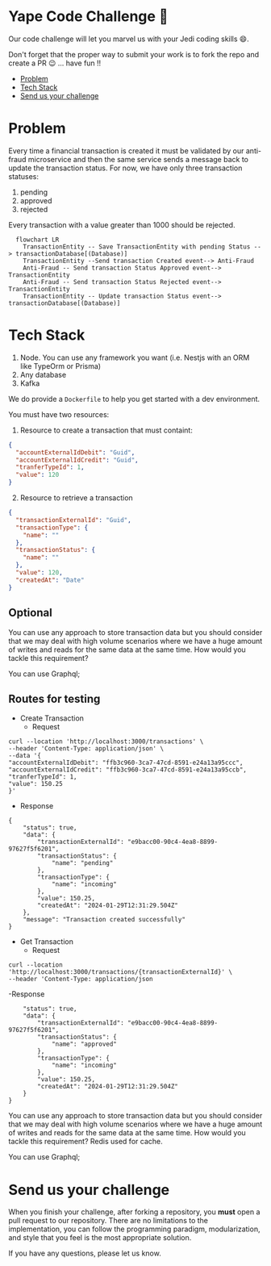 # Yape Code Challenge :rocket:

Our code challenge will let you marvel us with your Jedi coding skills :smile:.

Don't forget that the proper way to submit your work is to fork the repo and create a PR :wink: ... have fun !!

- [Problem](#problem)
- [Tech Stack](#tech_stack)
- [Send us your challenge](#send_us_your_challenge)

# Problem

Every time a financial transaction is created it must be validated by our anti-fraud microservice and then the same
service sends a message back to update the transaction status.
For now, we have only three transaction statuses:

<ol>
  <li>pending</li>
  <li>approved</li>
  <li>rejected</li>  
</ol>

Every transaction with a value greater than 1000 should be rejected.

```mermaid
  flowchart LR
    TransactionEntity -- Save TransactionEntity with pending Status --> transactionDatabase[(Database)]
    TransactionEntity --Send transaction Created event--> Anti-Fraud
    Anti-Fraud -- Send transaction Status Approved event--> TransactionEntity
    Anti-Fraud -- Send transaction Status Rejected event--> TransactionEntity
    TransactionEntity -- Update transaction Status event--> transactionDatabase[(Database)]
```

# Tech Stack

<ol>
  <li>Node. You can use any framework you want (i.e. Nestjs with an ORM like TypeOrm or Prisma) </li>
  <li>Any database</li>
  <li>Kafka</li>    
</ol>

We do provide a `Dockerfile` to help you get started with a dev environment.

You must have two resources:

1. Resource to create a transaction that must containt:

```json
{
  "accountExternalIdDebit": "Guid",
  "accountExternalIdCredit": "Guid",
  "tranferTypeId": 1,
  "value": 120
}
```

2. Resource to retrieve a transaction

```json
{
  "transactionExternalId": "Guid",
  "transactionType": {
    "name": ""
  },
  "transactionStatus": {
    "name": ""
  },
  "value": 120,
  "createdAt": "Date"
}
```

## Optional

You can use any approach to store transaction data but you should consider that we may deal with high volume scenarios
where we have a huge amount of writes and reads for the same data at the same time. How would you tackle this
requirement?

You can use Graphql;

## Routes for testing

- Create Transaction
    - Request

```
curl --location 'http://localhost:3000/transactions' \
--header 'Content-Type: application/json' \
--data '{
"accountExternalIdDebit": "ffb3c960-3ca7-47cd-8591-e24a13a95ccc",
"accountExternalIdCredit": "ffb3c960-3ca7-47cd-8591-e24a13a95ccb",
"tranferTypeId": 1,
"value": 150.25
}'
```

- Response

```
{
    "status": true,
    "data": {
        "transactionExternalId": "e9bacc00-90c4-4ea8-8899-97627f5f6201",
        "transactionStatus": {
            "name": "pending"
        },
        "transactionType": {
            "name": "incoming"
        },
        "value": 150.25,
        "createdAt": "2024-01-29T12:31:29.504Z"
    },
    "message": "Transaction created successfully"
}
```

- Get Transaction
    - Request

```
curl --location 'http://localhost:3000/transactions/{transactionExternalId}' \
--header 'Content-Type: application/json
```

-Response

```
    "status": true,
    "data": {
        "transactionExternalId": "e9bacc00-90c4-4ea8-8899-97627f5f6201",
        "transactionStatus": {
            "name": "approved"
        },
        "transactionType": {
            "name": "incoming"
        },
        "value": 150.25,
        "createdAt": "2024-01-29T12:31:29.504Z"
    }
}
```

You can use any approach to store transaction data but you should consider that we may deal with high volume scenarios
where we have a huge amount of writes and reads for the same data at the same time. How would you tackle this
requirement? Redis used for cache.

You can use Graphql;

# Send us your challenge

When you finish your challenge, after forking a repository, you **must** open a pull request to our repository. There
are no limitations to the implementation, you can follow the programming paradigm, modularization, and style that you
feel is the most appropriate solution.

If you have any questions, please let us know.
